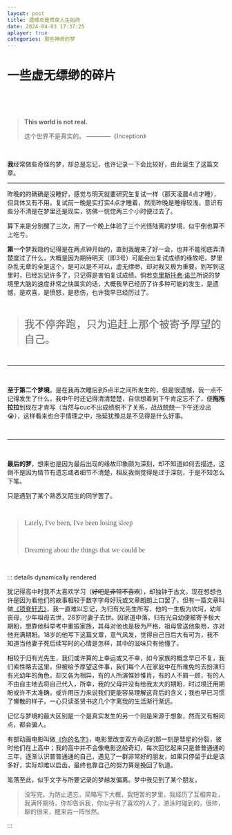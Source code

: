```yaml
---
layout: post
title: 遗憾总是贯穿人生始终
date: 2024-04-03 17:37:25
aplayer: true
categories: 那些神奇的梦
---
```




# 一些虚无缥缈的碎片

<br>

<meting-js
 id="1374489910"
 server="netease"
 type="song"
 autoplay="false"
 theme="#C20C0C">
</meting-js>

<br>

>**This world is not real.**
>
>这个世界不是真实的。                                          ————《Inception》



<br>

**我**经常做些奇怪的梦，却总是忘记，也许记录一下会比较好，由此诞生了这篇文章。



---



昨晚的的确确是没睡好，感觉与明天就要研究生复试一样（那天凌晨4点才睡），但具体又有不用，复试前一晚是实打实4点才睡着，然而昨晚是睡得较浅，意识有些分不清是在梦里还是现实，彷佛一恍惚两三个小时便过去了。

算下来是分别醒了三次，用了一个晚上体验了三个光怪陆离的梦境，似乎倒也算不上吃亏。



**第一个**梦我隐约记得是在两点钟开始的，直到我醒来了好一会，也并不能彻底弄清楚度过了什么，大概是因为期待明天（即3号）可能会出复试成绩的缘故吧，梦里杂乱无章的全是这个，是可以是不可以，虚无缥缈，却对我又极为重要。到写到这里时，已经忘记许多了，只记得是害怕复试成绩。倘若[克里斯托弗·诺兰](https://baike.baidu.com/item/%e5%85%8b%e9%87%8c%e6%96%af%e6%89%98%e5%bc%97%c2%b7%e8%af%ba%e5%85%b0/5306405)所说的梦境里大脑的速度非常之快属实的话，大概我早已经历了许多种可能的发生，是遗憾，是欢喜，是愤怒，是悲伤，也许我早已经历过了。

<br>

>
>
><font face="隶书" size="5">我不停奔跑，只为追赶上那个被寄予厚望的自己。</font>

<br>

---

<br>

**至于第二个梦境**，是在我再次睡后到5点半之间所发生的，但是很遗憾，我一点不记得发生了什么，我中午时还记得清清楚楚，自信想着到下午肯定忘不了，便**拖拖拉拉**到现在才肯写（当然与cuc不出成绩脱不了关系，战战兢兢一下午还没出😭），这样看来也合乎情理之中，拖延犹豫总是不见得是什么好事。

<br>

---

<br>

**最后的梦**，想来也是因为最后出现的缘故印象颇为深刻，却不知道如何去描述，这倒不是因为情节有遗忘或者细节不清楚，相反我倒觉得是过于深刻，于是不知怎么下笔。

只是遇到了某个熟悉又陌生的同学罢了。

<br>

><font face="Georgia" size="3">Lately, I've been, I've been losing sleep</font>
>
><br>  
>
><font face="Georgia" size="3">Dreaming about the things that we could be</font>

<br>



<!-- valaxy-encrypt-start:gaoshuyu --> 

::: details dynamically rendered

犹记得高中时我不太喜欢学习（~~好吧是非常不喜欢~~），却独钟于古文，现在想想也许是因为看他们的故事相较于数字字母好玩或文章朗朗上口罢了，但有一篇文章叫做[《项脊轩志》](https://baike.baidu.com/item/%E9%A1%B9%E8%84%8A%E8%BD%A9%E5%BF%97/1225478)，我一直难以忘记，为归有光先生所写，他的一生极为坎坷，幼年丧母，少年祖母去世，28岁时妻子去世。因家道中落，归有光自幼便被寄予极大期盼，想靠他科举考中重振家族，其母对他也是极为严格，祖母曾送他象笏，亦对他充满期盼。18岁的他写下这篇文章，意气风发，觉得自己日后大有可为，我不知道当他妻子死后续写时的心情是怎样，其中的滋味只有他懂了。

相较于归有光先生，我们或许算的上幸运或又不幸，如今家族的概念早已不复，我们索性略去这里，但被给予厚望这件事，我们每个人在家庭中在所难免的去扮演归有光幼年的角色，却又各为相异，有的人所演惟妙惟肖，有的人不屑一顾，有的人不由自主地去将自己代入，所幸，我的父母并没有给我太大的期盼，时过境迁用期盼或许不太准确，或许用压力来说我们更能容易理解这背后的含义；我也早已习惯了懒散的样子，一心只读圣贤书这几个字离我的生活渐行渐远。

记忆与梦境的最大区别是一个是真实发生的另一个则是来源于想象，然而又有相同点，都会骗人。

有部动画电影叫做[《你的名字》](https://baike.baidu.com/item/%E4%BD%A0%E7%9A%84%E5%90%8D%E5%AD%97%E3%80%82/19127928)，电影里改变双方命运的那一刻是彗星的分裂，彼时他们在上高中；我的高中并不会像电影这般奇幻，每次回忆起来只是普普通通的三年，逐渐认识普普通通的自己，遇见了一群非常好的朋友，如果只停留于此是该多好，实际却难以启齿，最终也靠自己的努力算是挽回了轨道。

笔落至此，似乎文字与所要记录的梦越发偏离。梦中我见到了某个朋友，

>
>
>没写完。为防止遗忘，简略写下大概，我短暂的梦里，我经历了互相奔赴，我满怀期待，你却告诉我，你似乎有了喜欢的人了，游泳时碰到的，很帅，聊的很来，醒来后一阵怅然。

  :::

<!-- valaxy-encrypt-end -->





